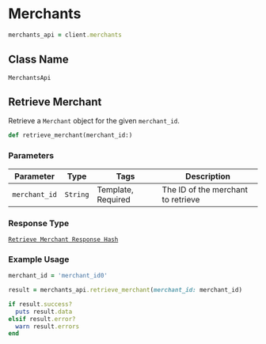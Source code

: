 # Merchants

```ruby
merchants_api = client.merchants
```

## Class Name

`MerchantsApi`

## Retrieve Merchant

Retrieve a `Merchant` object for the given `merchant_id`.

```ruby
def retrieve_merchant(merchant_id:)
```

### Parameters

| Parameter | Type | Tags | Description |
|  --- | --- | --- | --- |
| `merchant_id` | `String` | Template, Required | The ID of the merchant to retrieve |

### Response Type

[`Retrieve Merchant Response Hash`](/doc/models/retrieve-merchant-response.md)

### Example Usage

```ruby
merchant_id = 'merchant_id0'

result = merchants_api.retrieve_merchant(merchant_id: merchant_id)

if result.success?
  puts result.data
elsif result.error?
  warn result.errors
end
```

